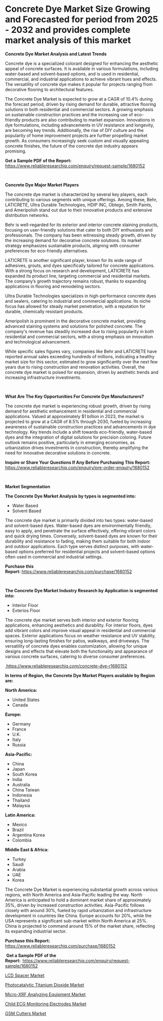<p><h1>Concrete Dye Market Size Growing and Forecasted for period from 2025 - 2032 and provides complete market analysis of this market</h1></p><p><strong>Concrete Dye Market Analysis and Latest Trends</strong></p>
<p><p>Concrete dye is a specialized colorant designed for enhancing the aesthetic appeal of concrete surfaces. It is available in various formulations, including water-based and solvent-based options, and is used in residential, commercial, and industrial applications to achieve vibrant hues and effects. The versatility of concrete dye makes it popular for projects ranging from decorative flooring to architectural features.</p><p>The Concrete Dye Market is expected to grow at a CAGR of 10.4% during the forecast period, driven by rising demand for durable, attractive flooring solutions in both residential and commercial sectors. A growing emphasis on sustainable construction practices and the increasing use of eco-friendly products are also contributing to market expansion. Innovations in dye formulations, including advancements in UV resistance and longevity, are becoming key trends. Additionally, the rise of DIY culture and the popularity of home improvement projects are further propelling market growth. As consumers increasingly seek custom and visually appealing concrete finishes, the future of the concrete dye industry appears promising.</p></p>
<p><strong>Get a Sample PDF of the Report:&nbsp;</strong> <a href="https://www.reliableresearchiq.com/enquiry/request-sample/1680152?utm_campaign=1896&utm_medium=2&utm_source=Github&utm_content=ia&utm_term=31012025&utm_id=concrete-dye">https://www.reliableresearchiq.com/enquiry/request-sample/1680152</a></p>
<p>&nbsp;</p>
<p><strong>Concrete Dye Major Market Players</strong></p>
<p><p>The concrete dye market is characterized by several key players, each contributing to various segments with unique offerings. Among these, Behr, LATICRETE, Ultra Durable Technologies, HDIP INC, Obtego, Smith Paints, and Ameripolish stand out due to their innovative products and extensive distribution networks.</p><p>Behr is well-regarded for its exterior and interior concrete staining products, focusing on user-friendly solutions that cater to both DIY enthusiasts and professionals. The company has been witnessing steady growth, driven by the increasing demand for decorative concrete solutions. Its market strategy emphasizes sustainable products, aligning with consumer preferences for eco-friendly alternatives.</p><p>LATICRETE is another significant player, known for its wide range of adhesives, grouts, and dyes specifically tailored for concrete applications. With a strong focus on research and development, LATICRETE has expanded its product line, targeting commercial and residential markets. The company’s growth trajectory remains robust, thanks to expanding applications in flooring and remodeling sectors.</p><p>Ultra Durable Technologies specializes in high-performance concrete dyes and sealers, catering to industrial and commercial applications. Its niche focus has allowed for steady market penetration, with a reputation for durable, chemically resistant products.</p><p>Ameripolish is prominent in the decorative concrete market, providing advanced staining systems and solutions for polished concrete. The company's revenue has steadily increased due to rising popularity in both residential and commercial sectors, with a strong emphasis on innovation and technological advancement.</p><p>While specific sales figures vary, companies like Behr and LATICRETE have reported annual sales exceeding hundreds of millions, indicating a healthy market size for this sector, estimated to grow significantly over the next few years due to rising construction and renovation activities. Overall, the concrete dye market is poised for expansion, driven by aesthetic trends and increasing infrastructure investments.</p></p>
<p>&nbsp;</p>
<p><strong>What Are The Key Opportunities For Concrete Dye Manufacturers?</strong></p>
<p><p>The concrete dye market is experiencing robust growth, driven by rising demand for aesthetic enhancement in residential and commercial applications. Valued at approximately $1 billion in 2023, the market is projected to grow at a CAGR of 8.5% through 2030, fueled by increasing awareness of sustainable construction practices and advancements in dye technology. Key trends include a shift towards eco-friendly, water-based dyes and the integration of digital solutions for precision coloring. Future outlook remains positive, particularly in emerging economies, as urbanization drives investments in construction, thereby amplifying the need for innovative decorative solutions in concrete.</p></p>
<p><strong>Inquire or Share Your Questions If Any Before Purchasing This Report:</strong> <a href="https://www.reliableresearchiq.com/enquiry/pre-order-enquiry/1680152?utm_campaign=1896&utm_medium=2&utm_source=Github&utm_content=ia&utm_term=31012025&utm_id=concrete-dye">https://www.reliableresearchiq.com/enquiry/pre-order-enquiry/1680152</a></p>
<p>&nbsp;</p>
<p><strong>Market Segmentation</strong></p>
<p><strong>The Concrete Dye Market Analysis by types is segmented into:</strong></p>
<p><ul><li>Water Based</li><li>Solvent Based</li></ul></p>
<p><p>The concrete dye market is primarily divided into two types: water-based and solvent-based dyes. Water-based dyes are environmentally friendly, easy to apply, and penetrate the surface effectively, offering vibrant colors and quick drying times. Conversely, solvent-based dyes are known for their durability and resistance to fading, making them suitable for both indoor and outdoor applications. Each type serves distinct purposes, with water-based options preferred for residential projects and solvent-based options often used in commercial and industrial settings.</p></p>
<p><strong>Purchase this Report:&nbsp;</strong><a href="https://www.reliableresearchiq.com/purchase/1680152?utm_campaign=1896&utm_medium=2&utm_source=Github&utm_content=ia&utm_term=31012025&utm_id=concrete-dye">https://www.reliableresearchiq.com/purchase/1680152</a></p>
<p>&nbsp;</p>
<p><strong>The Concrete Dye Market Industry Research by Application is segmented into:</strong></p>
<p><ul><li>Interior Floor</li><li>Exterios Floor</li></ul></p>
<p><p>The concrete dye market serves both interior and exterior flooring applications, enhancing aesthetics and durability. For interior floors, dyes add vibrant colors and improve visual appeal in residential and commercial spaces. Exterior applications focus on weather resistance and UV stability, ensuring long-lasting finishes for patios, walkways, and driveways. The versatility of concrete dyes enables customization, allowing for unique designs and effects that elevate both the functionality and appearance of various concrete surfaces, catering to diverse consumer preferences.</p></p>
<p><a href="https://www.reliableresearchiq.com/concrete-dye-r1680152?utm_campaign=1896&utm_medium=2&utm_source=Github&utm_content=ia&utm_term=31012025&utm_id=concrete-dye">&nbsp;https://www.reliableresearchiq.com/concrete-dye-r1680152</a></p>
<p><strong>In terms of Region, the Concrete Dye Market Players available by Region are:</strong></p>
<p>
    <p> <strong> North America: </strong>
        <ul>
            <li>United States</li>
            <li>Canada</li>
        </ul>
        </p> 
    <p> <strong> Europe: </strong>
        <ul>
            <li>Germany</li>
            <li>France</li>
            <li>U.K.</li>
            <li>Italy</li>
            <li>Russia</li>
        </ul>
        </p> 
    <p> <strong> Asia-Pacific: </strong>
        <ul>
            <li>China</li>
            <li>Japan</li>
            <li>South Korea</li>
            <li>India</li>
            <li>Australia</li>
            <li>China Taiwan</li>
            <li>Indonesia</li>
            <li>Thailand</li>
            <li>Malaysia</li>
        </ul>
        </p> 
    <p> <strong> Latin America: </strong>
        <ul>
            <li>Mexico</li>
            <li>Brazil</li>
            <li>Argentina Korea</li>
            <li>Colombia</li>
        </ul>
        </p> 
    <p> <strong> Middle East & Africa: </strong>
        <ul>
            <li>Turkey</li>
            <li>Saudi</li>
            <li>Arabia</li>
            <li>UAE</li>
            <li>Korea</li>
        </ul>
    </p>
    </p>
<p><p>The Concrete Dye Market is experiencing substantial growth across various regions, with North America and Asia-Pacific leading the way. North America is anticipated to hold a dominant market share of approximately 35%, driven by increased construction activities. Asia-Pacific follows closely with around 30%, fueled by rapid urbanization and infrastructure development in countries like China. Europe accounts for 20%, while the USA represents a significant sub-market within North America at 25%. China is projected to command around 15% of the market share, reflecting its expanding industrial sector.</p></p>
<p><strong>Purchase this Report: </strong><a href="https://www.reliableresearchiq.com/purchase/1680152?utm_campaign=1896&utm_medium=2&utm_source=Github&utm_content=ia&utm_term=31012025&utm_id=concrete-dye">https://www.reliableresearchiq.com/purchase/1680152</a></p>
<p>&nbsp;<strong>Get a Sample PDF of the Report:&nbsp;&nbsp;</strong><a href="https://www.reliableresearchiq.com/enquiry/request-sample/1680152?utm_campaign=1896&utm_medium=2&utm_source=Github&utm_content=ia&utm_term=31012025&utm_id=concrete-dye">https://www.reliableresearchiq.com/enquiry/request-sample/1680152</a></p>
<p><strong></strong></p>
<p><p><a href="https://github.com/anuellaruska/Market-Research-Report-List-1/blob/main/lcd-spacer-market.md?utm_campaign=1896&utm_medium=2&utm_source=Github&utm_content=ia&utm_term=31012025&utm_id=concrete-dye">LCD Spacer Market</a></p><p><a href="https://github.com/tselahiara/Market-Research-Report-List-1/blob/main/photocatalytic-titanium-dioxide-market.md?utm_campaign=1896&utm_medium=2&utm_source=Github&utm_content=ia&utm_term=31012025&utm_id=concrete-dye">Photocatalytic Titanium Dioxide Market</a></p><p><a href="https://www.linkedin.com/pulse/key-driving-factors-micro-xrf-analyzing-equipment-industry-lldzf?utm_campaign=1896&utm_medium=2&utm_source=Github&utm_content=ia&utm_term=31012025&utm_id=concrete-dye">Micro-XRF Analyzing Equipment Market</a></p><p><a href="https://www.linkedin.com/pulse/examining-market-forces-influencing-child-ecg-monitoring-uepbf?utm_campaign=1896&utm_medium=2&utm_source=Github&utm_content=ia&utm_term=31012025&utm_id=concrete-dye">Child ECG Monitoring Electrodes Market</a></p><p><a href="https://www.linkedin.com/pulse/market-study-gsm-cutters-size-dynamics-expected-growth-4byzf?utm_campaign=1896&utm_medium=2&utm_source=Github&utm_content=ia&utm_term=31012025&utm_id=concrete-dye">GSM Cutters Market</a></p></p>